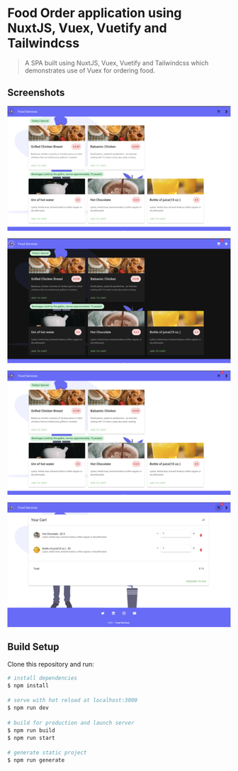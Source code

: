 # Food Order application using NuxtJS, Vuex, Vuetify and Tailwindcss

> A SPA built using NuxtJS, Vuex, Vuetify and Tailwindcss which demonstrates use of Vuex for ordering food.

## Screenshots

![Image of Home Page Light Theme](/static/main-light.png)

![Image of Home Page Dark Theme](/static/main-dark.png)

![Image of Home Page with items in cart](/static/main-light-items-in-cart.png)

![Image of Cart Page Light Theme](/static/cart-light.png)

## Build Setup

Clone this repository and run:

```bash
# install dependencies
$ npm install

# serve with hot reload at localhost:3000
$ npm run dev

# build for production and launch server
$ npm run build
$ npm run start

# generate static project
$ npm run generate
```